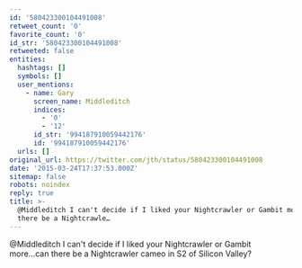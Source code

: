 ```yaml
---
id: '580423300104491008'
retweet_count: '0'
favorite_count: '0'
id_str: '580423300104491008'
retweeted: false
entities:
  hashtags: []
  symbols: []
  user_mentions:
    - name: Gary
      screen_name: Middleditch
      indices:
        - '0'
        - '12'
      id_str: '994187910059442176'
      id: '994187910059442176'
  urls: []
original_url: https://twitter.com/jth/status/580423300104491008
date: '2015-03-24T17:37:53.000Z'
sitemap: false
robots: noindex
reply: true
title: >-
  @Middleditch I can't decide if I liked your Nightcrawler or Gambit more...can
  there be a Nightcrawle…
---
```


@Middleditch I can't decide if I liked your Nightcrawler or Gambit more...can there be a Nightcrawler cameo in S2 of Silicon Valley?